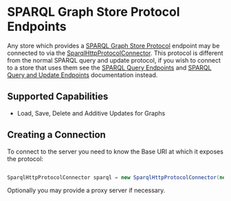 # SPARQL Graph Store Protocol Endpoints 

Any store which provides a [SPARQL Graph Store Protocol](http://www.w3.org/TR/sparql11-http-rdf-update/) endpoint may be connected to via the [SparqlHttpProtocolConnector](xref:VDS.RDF.Storage.SparqlHttpProtocolConnector).  This protocol is different from the normal SPARQL query and update protocol, if you wish to connect to a store that uses them see the [SPARQL Query Endpoints](Storage-SPARQL-Query.md) and [SPARQL Query and Update Endpoints](STORAGE-SPARQL-Query-And-Update.md) documentation instead.

## Supported Capabilities 

* Load, Save, Delete and Additive Updates for Graphs

## Creating a Connection 

To connect to the server you need to know the Base URI at which it exposes the protocol:

```csharp

SparqlHttpProtocolConnector sparql = new SparqlHttpProtocolConnector(new Uri("http://example.org/sparql"));
```

Optionally you may provide a proxy server if necessary.